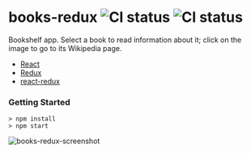 # books-redux ![CI status](https://img.shields.io/badge/style-flat-green.svg?longCache=true&style=flat) ![CI status](https://img.shields.io/badge/top%20language-Javascript-yellow.svg)

Bookshelf app. Select a book to read information about it; click on the image to go to its Wikipedia page.

- [React](https://github.com/facebook/react)
- [Redux](https://github.com/reduxjs/redux)
- [react-redux](https://github.com/reduxjs/react-redux)

### Getting Started

```
> npm install
> npm start
```
![books-redux-screenshot](https://user-images.githubusercontent.com/34710484/43361022-fcfb85e0-92dd-11e8-93f0-6846c7316f04.png)
